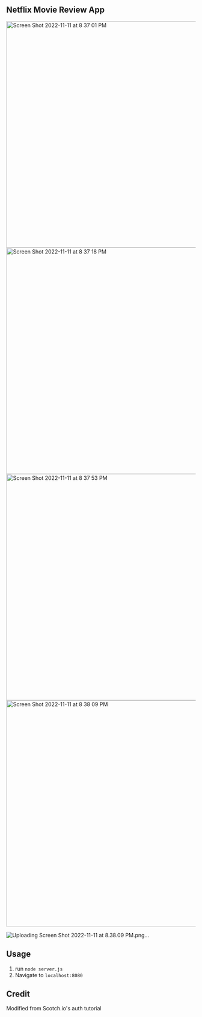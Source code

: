 ## Netflix Movie Review App 

<img width="600" alt="Screen Shot 2022-11-11 at 8 37 01 PM" src="https://user-images.githubusercontent.com/113194307/201450634-b1d346a1-c38e-4454-9971-bd5a4eb83f0d.png">
<img width="600" alt="Screen Shot 2022-11-11 at 8 37 18 PM" src="https://user-images.githubusercontent.com/113194307/201450637-c0740bfd-a1da-4b22-ae48-ed965b7d1699.png">
<img width="600" alt="Screen Shot 2022-11-11 at 8 37 53 PM" src="https://user-images.githubusercontent.com/113194307/201450642-3ea12f62-1647-46da-9b89-4262558352e8.png">
<img width="600" alt="Screen Shot 2022-11-11 at 8 38 09 PM" src="https://user-images.githubusercontent.com/113194307/201450660-9f4ad717-b28e-4504-ae60-0f8bf6ba7611.png">

![Uploading Screen Shot 2022-11-11 at 8.38.09 PM.png…]()

## Usage

1. run `node server.js`
2. Navigate to `localhost:8080`

## Credit

Modified from Scotch.io's auth tutorial
